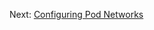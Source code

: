 Next: [Configuring Pod Networks](https://github.com/Jaecom/kubernetes-the-hard-way-raspberrypi-docker/blob/main/docs/11-pod-network-routes.md)